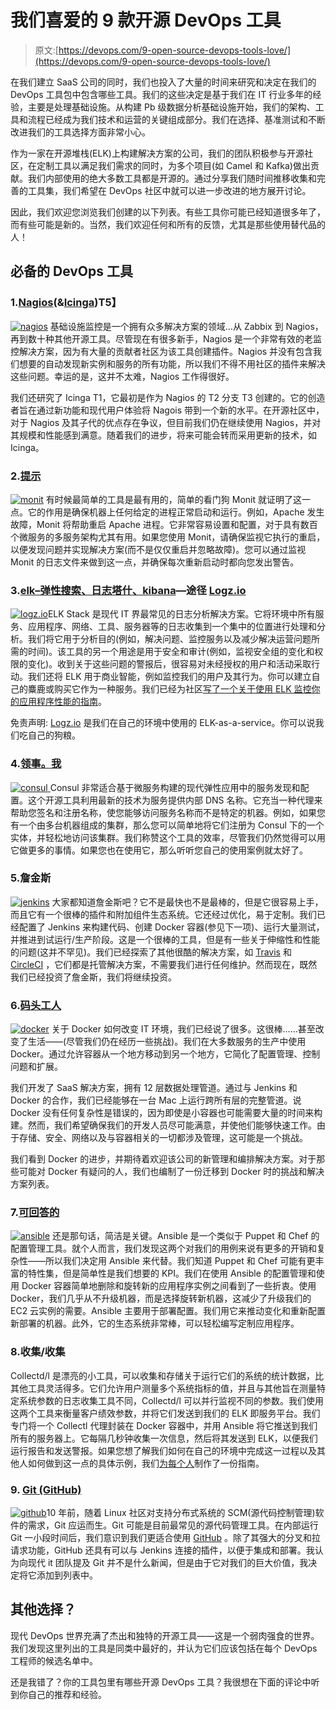 # 我们喜爱的 9 款开源 DevOps 工具

> 原文:[https://devops.com/9-open-source-devops-tools-love/](https://devops.com/9-open-source-devops-tools-love/)

在我们建立 SaaS 公司的同时，我们也投入了大量的时间来研究和决定在我们的 DevOps 工具包中包含哪些工具。我们的这些决定是基于我们在 IT 行业多年的经验，主要是处理基础设施。从构建 Pb 级数据分析基础设施开始，我们的架构、工具和流程已经成为我们技术和运营的关键组成部分。我们在选择、基准测试和不断改进我们的工具选择方面非常小心。

作为一家在开源堆栈(ELK)上构建解决方案的公司，我们的团队积极参与开源社区，在定制工具以满足我们需求的同时，为多个项目(如 Camel 和 Kafka)做出贡献。我们内部使用的绝大多数工具都是开源的。通过分享我们随时间推移收集和完善的工具集，我们希望在 DevOps 社区中就可以进一步改进的地方展开讨论。

因此，我们欢迎您浏览我们创建的以下列表。有些工具你可能已经知道很多年了，而有些可能是新的。当然，我们欢迎任何和所有的反馈，尤其是那些使用替代品的人！

## 必备的 DevOps 工具

### 1.[Nagios](https://www.nagios.org/)(&[Icinga](https://www.icinga.org/))**T5】**

[![nagios](../Images/b78525efabbc9c2883cae1e77a4355ae.png)](https://devops.com/wp-content/uploads/2015/08/nagios.png) 基础设施监控是一个拥有众多解决方案的领域…从 Zabbix 到 Nagios，再到数十种其他开源工具。尽管现在有很多新手，Nagios 是一个非常有效的老监控解决方案，因为有大量的贡献者社区为该工具创建插件。Nagios 并没有包含我们想要的自动发现新实例和服务的所有功能，所以我们不得不用社区的插件来解决这些问题。幸运的是，这并不太难，Nagios 工作得很好。

我们还研究了 Icinga T1，它最初是作为 Nagios 的 T2 分支 T3 创建的。它的创造者旨在通过新功能和现代用户体验将 Nagois 带到一个新的水平。在开源社区中，对于 Nagios 及其子代的优点存在争议，但目前我们仍在继续使用 Nagios，并对其规模和性能感到满意。随着我们的进步，将来可能会转而采用更新的技术，如 Icinga。

### 2.[提示](https://mmonit.com/monit/)

[![monit](../Images/5aade7e3d6e4579d6cd34b0ce4526387.png)](https://devops.com/wp-content/uploads/2015/08/monit.png) 有时候最简单的工具是最有用的，简单的看门狗 Monit 就证明了这一点。它的作用是确保机器上任何给定的进程正常启动和运行。例如，Apache 发生故障，Monit 将帮助重启 Apache 进程。它非常容易设置和配置，对于具有数百个微服务的多服务架构尤其有用。如果您使用 Monit，请确保监视它执行的重启，以便发现问题并实现解决方案(而不是仅仅重启并忽略故障)。您可以通过监视 Monit 的日志文件来做到这一点，并确保每次重新启动时都向您发出警告。

### 3.[elk–弹性搜索、日志塔什、kibana](https://www.elastic.co/webinars/elk-stack-devops-environment)—途径 [Logz.io](http://logz.io/?utm_source=devops.com&utm_medium=referral&utm_content=9_open_source_devops_tools&utm_campaign=contributed_article)

[![logz.io](../Images/9c00a25a24f9ada1d312c38925c59e13.png)](https://devops.com/wp-content/uploads/2015/08/logzio.png)ELK Stack 是现代 IT 界最常见的日志分析解决方案。它将环境中所有服务、应用程序、网络、工具、服务器等的日志收集到一个集中的位置进行处理和分析。我们将它用于分析目的(例如，解决问题、监控服务以及减少解决运营问题所需的时间)。该工具的另一个用途是用于安全和审计(例如，监视安全组的变化和权限的变化)。收到关于这些问题的警报后，很容易对未经授权的用户和活动采取行动。我们还将 ELK 用于商业智能，例如监控我们的用户及其行为。你可以建立自己的麋鹿或购买它作为一种服务。我们已经为社区[写了一个关于使用 ELK 监控你的应用程序性能的指南](http://logz.io/blog/elk-monitor-platform-performance/?utm_source=devops.com&utm_medium=referral&utm_content=9_open_source_devops_tools&utm_campaign=contributed_article)。

免责声明: [Logz.io](http://logz.io/?utm_source=devops.com&utm_medium=referral&utm_content=9_open_source_devops_tools&utm_campaign=contributed_article) 是我们在自己的环境中使用的 ELK-as-a-service。你可以说我们吃自己的狗粮。

### 4.[领事。我](https://consul.io/intro)

[![consul](../Images/4a122abc4ed7f0353b574e06bf2e169b.png) ](https://devops.com/wp-content/uploads/2015/08/consul.png) Consul 非常适合基于微服务构建的现代弹性应用中的服务发现和配置。这个开源工具利用最新的技术为服务提供内部 DNS 名称。它充当一种代理来帮助您签名和注册名称，使您能够访问服务名称而不是特定的机器。例如，如果您有一个由多台机器组成的集群，那么您可以简单地将它们注册为 Consul 下的一个实体，并轻松地访问该集群。我们称赞这个工具的效率，尽管我们仍然觉得可以用它做更多的事情。如果您也在使用它，那么听听您自己的使用案例就太好了。

### 5.詹金斯

[![jenkins](../Images/f3bf66f46354d9da59a372b34f9d0f3f.png)](https://devops.com/wp-content/uploads/2015/08/jenkins.png) 大家都知道詹金斯吧？它不是最快也不是最棒的，但是它很容易上手，而且它有一个很棒的插件和附加组件生态系统。它还经过优化，易于定制。我们已经配置了 Jenkins 来构建代码、创建 Docker 容器(参见下一项)、运行大量测试，并推进到试运行/生产阶段。这是一个很棒的工具，但是有一些关于伸缩性和性能的问题(这并不罕见)。我们已经探索了其他很酷的解决方案，如 [Travis](https://travis-ci.org/) 和 [CircleCI](https://circleci.com/) ，它们都是托管解决方案，不需要我们进行任何维护。然而现在，既然我们已经投资了詹金斯，我们将继续投资。

### 6.[码头工人](https://www.docker.com/)

[![docker](../Images/2f634bfb31473df15bf60de48525b283.png)](https://devops.com/wp-content/uploads/2015/08/docker.png) 关于 Docker 如何改变 IT 环境，我们已经说了很多。这很棒……甚至改变了生活——(尽管我们仍在经历一些挑战)。我们在大多数服务的生产中使用 Docker。通过允许容器从一个地方移动到另一个地方，它简化了配置管理、控制问题和扩展。

我们开发了 SaaS 解决方案，拥有 12 层数据处理管道。通过与 Jenkins 和 Docker 的合作，我们已经能够在一台 Mac 上运行跨所有层的完整管道。说 Docker 没有任何复杂性是错误的，因为即使是小容器也可能需要大量的时间来构建。然而，我们希望确保我们的开发人员尽可能满意，并使他们能够快速工作。由于存储、安全、网络以及与容器相关的一切都涉及管理，这可能是一个挑战。

我们看到 Docker 的进步，并期待着欢迎该公司的新管理和编排解决方案。对于那些可能对 Docker 有疑问的人，我们也编制了一份迁移到 Docker 时的挑战和解决方案列表。

### 7.[可回答的](https://www.ansible.com)

[![ansible](../Images/c1ed6aabe7a8204ccd512fea0694247b.png)](https://devops.com/wp-content/uploads/2015/08/ansible.png) 还是那句话，简洁是关键。Ansible 是一个类似于 Puppet 和 Chef 的配置管理工具。就个人而言，我们发现这两个对我们的用例来说有更多的开销和复杂性——所以我们决定用 Ansible 来代替。我们知道 Puppet 和 Chef 可能有更丰富的特性集，但是简单性是我们想要的 KPI。我们在使用 Ansible 的配置管理和使用 Docker 容器简单地删除和旋转新的应用程序实例之间看到了一些折衷。使用 Docker，我们几乎从不升级机器，而是选择旋转新机器，这减少了升级我们的 EC2 云实例的需要。Ansible 主要用于部署配置。我们用它来推动变化和重新配置新部署的机器。此外，它的生态系统非常棒，可以轻松编写定制应用程序。

### 8.收集/收集

Collectd/l 是漂亮的小工具，可以收集和存储关于运行它们的系统的统计数据，比其他工具灵活得多。它们允许用户测量多个系统指标的值，并且与其他旨在测量特定系统参数的日志收集工具不同，Collectd/l 可以并行监视不同的参数。我们使用这两个工具来衡量客户绩效参数，并将它们发送到我们的 ELK 即服务平台。我们专门将一个 Collectl 代理封装在 Docker 容器中，并用 Ansible 将它推送到我们所有的服务器上。它每隔几秒钟收集一次信息，然后将其发送到 ELK，以便我们运行报告和发送警报。如果您想了解我们如何在自己的环境中完成这一过程以及其他人如何做到这一点的具体示例，我们[为每个人](http://logz.io/blog/elk-monitor-platform-performance/?utm_source=devops.com&utm_medium=referral&utm_content=9_open_source_devops_tools&utm_campaign=contributed_article)制作了一份指南。

### 9. [Git (GitHub)](https://github.com/)

[![github](../Images/6c7f128e6234b15b9da4a27d6372eb11.png)](https://devops.com/wp-content/uploads/2015/08/github.jpg)10 年前，随着 Linux 社区对支持分布式系统的 SCM(源代码控制管理)软件的需求，Git 应运而生。Git 可能是目前最常见的源代码管理工具。在内部运行 Git 一小段时间后，我们意识到我们更适合使用 [GitHub](https://github.com) 。除了其强大的分叉和拉请求功能，GitHub 还具有可以与 Jenkins 连接的插件，以便于集成和部署。我认为向现代 it 团队提及 Git 并不是什么新闻，但是由于它对我们的巨大价值，我决定将它添加到列表中。

## 其他选择？

现代 DevOps 世界充满了杰出和独特的开源工具——这是一个弱肉强食的世界。我们发现这里列出的工具是同类中最好的，并认为它们应该包括在每个 DevOps 工程师的候选名单中。

还是我错了？你的工具包里有哪些开源 DevOps 工具？我很想在下面的评论中听到你自己的推荐和经验。